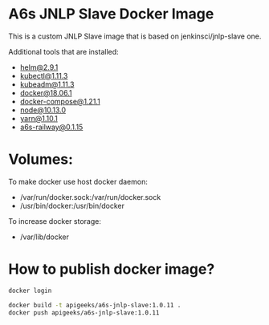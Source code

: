 # A6s JNLP Slave Docker Image   

This is a custom JNLP Slave image that is based on jenkinsci/jnlp-slave one.

Additional tools that are installed:

- helm@2.9.1
- kubectl@1.11.3
- kubeadm@1.11.3
- docker@18.06.1
- docker-compose@1.21.1
- node@10.13.0
- yarn@1.10.1
- a6s-railway@0.1.15

# Volumes:

To make docker use host docker daemon:
- /var/run/docker.sock:/var/run/docker.sock
- /usr/bin/docker:/usr/bin/docker

To increase docker storage:
- /var/lib/docker

# How to publish docker image?

```bash
docker login

docker build -t apigeeks/a6s-jnlp-slave:1.0.11 .
docker push apigeeks/a6s-jnlp-slave:1.0.11
```